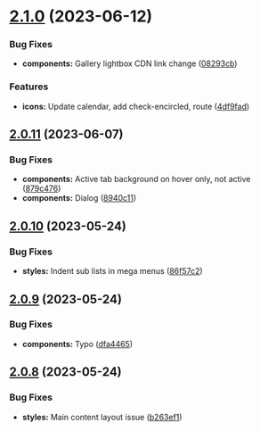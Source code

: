 # [2.1.0](https://github.com/jacecotton/tcds/compare/v2.0.11...v2.1.0) (2023-06-12)


### Bug Fixes

* **components:** Gallery lightbox CDN link change ([08293cb](https://github.com/jacecotton/tcds/commit/08293cbf4002539fede6969d56946393f830e9cd))


### Features

* **icons:** Update calendar, add check-encircled, route ([4df9fad](https://github.com/jacecotton/tcds/commit/4df9fad9334b6bf8c62762dfbe13acfcea3fcc68))



## [2.0.11](https://github.com/jacecotton/tcds/compare/v2.0.10...v2.0.11) (2023-06-07)


### Bug Fixes

* **components:** Active tab background on hover only, not active ([879c476](https://github.com/jacecotton/tcds/commit/879c47613abdaf47b1953378783e4f335db4cfec))
* **components:** Dialog ([8940c11](https://github.com/jacecotton/tcds/commit/8940c1121b76a66c0c5b46c59c21ecdcecf80993))



## [2.0.10](https://github.com/jacecotton/tcds/compare/v2.0.9...v2.0.10) (2023-05-24)


### Bug Fixes

* **styles:** Indent sub lists in mega menus ([86f57c2](https://github.com/jacecotton/tcds/commit/86f57c2bbd183cf0a237065270f648b9828874c0))



## [2.0.9](https://github.com/jacecotton/tcds/compare/v2.0.8...v2.0.9) (2023-05-24)


### Bug Fixes

* **components:** Typo ([dfa4465](https://github.com/jacecotton/tcds/commit/dfa4465ecbaf14ef55382c063c54e92070c541cc))



## [2.0.8](https://github.com/jacecotton/tcds/compare/v2.0.7...v2.0.8) (2023-05-24)


### Bug Fixes

* **styles:** Main content layout issue ([b263ef1](https://github.com/jacecotton/tcds/commit/b263ef14c520ec92033098887403a92fe521653b))




